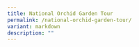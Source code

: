 ```yaml
---
title: National Orchid Garden Tour
permalink: /national-orchid-garden-tour/
variant: markdown
description: ""
---
```

